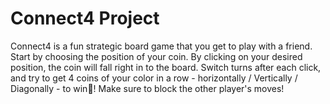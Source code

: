 # Connect4 Project


Connect4 is a fun strategic board game that you get to play with a friend. Start by choosing the position of your coin. By clicking on your desired position, the coin will fall right in to the board. Switch turns after each click, and try to get 4 coins of your color in a row - horizontally / Vertically / Diagonally - to win🥇! Make sure to block the other player's moves!
